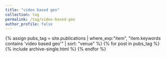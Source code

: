 ```yaml
---
title: "video based geo"
collection: tag
permalink: /tag/video-based-geo
author_profile: false
---
```

{% assign pubs_tag = site.publications | where_exp:"item", "item.keywords contains 'video based geo'" | sort: "venue" %}
{% for post in pubs_tag %}
  {% include archive-single.html %}
{% endfor %}